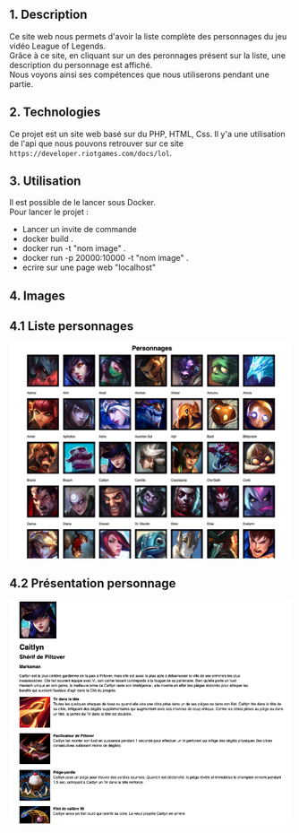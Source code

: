 ## 1. Description  

Ce site web nous permets d'avoir la liste complète des personnages du jeu vidéo League of Legends.  
Grâce à ce site, en cliquant sur un des peronnages présent sur la liste, une description du personnage est affiché.  
Nous voyons ainsi ses compétences que nous utiliserons pendant une partie.  

## 2. Technologies
Ce projet est un site web basé sur du PHP, HTML, Css.
Il y'a une utilisation de l'api que nous pouvons retrouver sur ce site `https://developer.riotgames.com/docs/lol`.  

## 3. Utilisation  
Il est possible de le lancer sous Docker.  
Pour lancer le projet :  
  - Lancer un invite de commande  
  - docker build .  
  - docker run -t "nom image" .
  - docker run -p 20000:10000 -t "nom image" .
  - ecrire sur une page web "localhost"

## 4. Images  


## 4.1 Liste personnages    
![Liste personnages](Content/image/liste_personnages.png)  

## 4.2 Présentation personnage  
![Presentation personnage](Content/image/presentation_personnage.png)  
